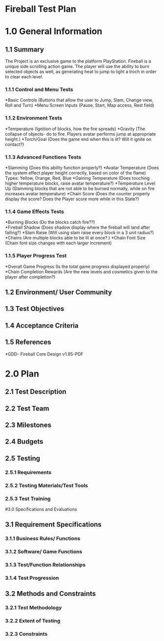# Fireball Test Plan

# 1.0 General Information
## 1.1 Summary
The Project is an exclusive game to the platform PlayStation. Fireball is a unique side scrolling action game. The player will use the ability to burn selected objects as well, as generating heat to jump to light a troch in order to clear each level.  
### 1.1.1 Control and Menu Tests  
*Basic Controls 
 (Buttons that allow the user to Jump, Slam, Change view, Roll and Turn)
*Menu Screen Inputs 
 (Pause, Start, Map access, Rest field)
### 1.1.2 Environment Tests
*Temperature 
 (Ignition of blocks, how the fire spreads) 
*Gravity 
 (The collapse of objects- do to fire. Players avatar performs jump at appropriate height.)
*Torch/Goal 
 (Does the game end when this is lit? Will it ignite on contact?)	
### 1.1.3 Advanced Functions Tests
*Slamming 
 (Does this ability function properly?)
*Avatar Temperature 
 (Does the system effect player height correctly, based on color of the flame) Types: Yellow,   Orange, Red, Blue 
*Gaining Temperature 
 (Does touching higher temperature blocks, raise avatar temperature?) 
*Temperature Level Up
(Slamming blocks that are not able to be burned normally, while on fire increases avatar temperature)
*Chain Score 
 (Does the counter properly display the score? Does the Player score more while in this State?)
### 1.1.4 Game Effects Tests
*Burning Blocks 
 (Do the blocks catch fire??)   
*Fireball Shadow 
 (Does shadow display where the fireball will land after falling?)
*Slam Raise 
 (Will using slam raise every block in a 3 unit radius?)
*Chains 
 (Are multiple blocks able to be lit at once? )
*Chain Font Size 
 (Chain font size changes with each larger increment)
### 1.1.5 Player Progress Test 
 *Overall Game Progress 
 (Is the total game progress displayed properly)
*Chain Completion Rewards 
 (Are the new levels and cosmetics given to the player after completion?)

## 1.2 Environment/ User Community 


## 1.3 Test Objectives 

## 1.4 Acceptance Criteria 

## 1.5 References 
*GDD- Fireball Core Design v1.95-PDF  

# 2.0 Plan
## 2.1 Test Description  

## 2.2 Test Team

## 2.3 Milestones

## 2.4 Budgets

## 2.5 Testing 

### 2.5.1 Requirements
	
### 2.5.2 Testing Materials/Test Tools
	
### 2.5.3 Test Training 

#3.0 Specifications and Evaluations 
## 3.1 Requirement Specifications 

### 3.1.1 Business Rules/ Functions

### 3.1.2 Software/ Game Functions 

### 3.1.3 Test/Function Relationships 

### 3.1.4 Test Progression 

## 3.2 Methods and Constraints 
	
### 3.2.1 Test Methodology 
	
### 3.2.2 Extent of Testing 
	
### 3.2.3 Constraints


